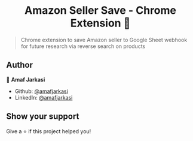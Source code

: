 <h1 align="center">Amazon Seller Save - Chrome Extension 👋</h1>
<p>
</p>

> Chrome extension to save Amazon seller to Google Sheet webhook for future research via reverse search on products

## Author

👤 **Amaf Jarkasi**

* Github: [@amafjarkasi](https://github.com/amafjarkasi)
* LinkedIn: [@amafjarkasi](https://linkedin.com/in/amafjarkasi)

## Show your support

Give a ⭐️ if this project helped you!


